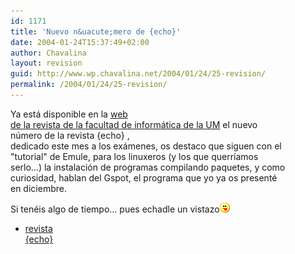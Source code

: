 ```yaml
---
id: 1171
title: 'Nuevo n&uacute;mero de {echo}'
date: 2004-01-24T15:37:49+02:00
author: Chavalina
layout: revision
guid: http://www.wp.chavalina.net/2004/01/24/25-revision/
permalink: /2004/01/24/25-revision/
---
```

Ya está disponible en la <a href="http://dafi.dif.um.es/revista/" target="_blank">web<br /> de la revista de la facultad de informática de la UM</a> el nuevo  
n&uacute;mero de la revista {echo} [](http://dafi.dif.um.es/revista/archivos/numero012/numero012.pdf),  
dedicado este mes a los exámenes, os destaco que siguen con el  
"tutorial" de Emule, para los linuxeros (y los que querríamos  
serlo…) la instalación de programas compilando paquetes, y como  
curiosidad, hablan del Gspot, el programa que yo ya os presenté  
en diciembre.

Si tenéis algo de tiempo… pues echadle un vistazo![lengua](/imagenes/emoticonos/lengua.gif) 

  * [revista  
    {echo}](http://dafi.dif.um.es/revista/archivos/numero012/numero012.pdf)